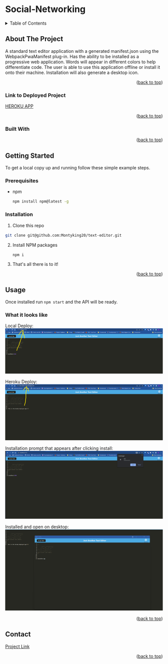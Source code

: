 # Social-Networking



<div id="top"></div>


<details>
  <summary>Table of Contents</summary>
  <ol>
    <li>
      <a href="#about-the-project">About The Project</a>
      <ul>
        <li><a href="#link-to-deployed-project">Link to deployed project</a></li>
        <li><a href="#built-with">Built With</a></li>
        </ul>
    </li>
    <li>
      <a href="#getting-started">Getting Started</a>
      <ul>
        <li><a href="#prerequisites">Prerequisites</a></li>
        <li><a href="#installation">Installation</a></li>
      </ul>
    </li>
    <li><a href="#usage">Usage</a></li>
    <li><a href="#contact">Contact</a></li>

  </ol>
</details>



## About The Project

A standard text editor application with a generated manifest.json using the WebpackPwaManifest plug-in. Has the ability to be installed as a progressive web application. Words will appear in different colors to help differentiate code. The user is able to use this application offline or install it onto their machine. Installation will also generate a desktop icon.

<p align="right">(<a href="#top">back to top</a>)</p>


### Link to Deployed Project

[HEROKU APP](https://text-editor-cl.herokuapp.com/)

<p align="right">(<a href="#top">back to top</a>)</p>



### Built With


<p align="right">(<a href="#top">back to top</a>)</p>

## Getting Started

To get a local copy up and running follow these simple example steps.

### Prerequisites

* npm
  ```sh
  npm install npm@latest -g
  ```

### Installation

1. Clone this repo 
```sh
git clone git@github.com:Montyking20/text-editor.git
```
2. Install NPM packages
   ```sh
   npm i
   ```
3. That's all there is to it!


<p align="right">(<a href="#top">back to top</a>)</p>



## Usage

Once installed run `npm start` and the API will be ready. 

### What it looks like


Local Deploy:
![LOCAL](./Assets/localhost3000.png)

Heroku Deploy:
![HEROKU](./Assets/heroku-deploy.png)

Installation prompt that appears after clicking install:
![INSTALLATION](./Assets/install-app.png)

Installed and open on desktop:
![INSTALLED](./Assets/installed-app.png)

<p align="right">(<a href="#top">back to top</a>)</p>


## Contact

[Project Link ](https://github.com/Montyking20/text-editor)

<p align="right">(<a href="#top">back to top</a>)</p>

